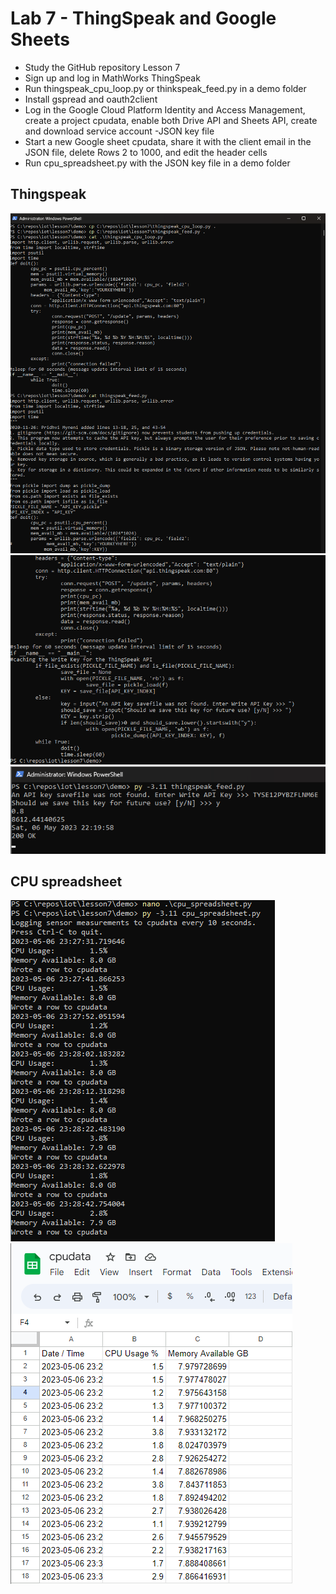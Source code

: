 # Lab 7 - ThingSpeak and Google Sheets
- Study the GitHub repository Lesson 7
- Sign up and log in MathWorks ThingSpeak
- Run thingspeak_cpu_loop.py or thinkspeak_feed.py in a demo folder
- Install gspread and oauth2client
- Log in the Google Cloud Platform Identity and Access Management, create a project cpudata, enable both Drive API and Sheets API, create and download service account -JSON key file
- Start a new Google sheet cpudata, share it with the client email in the JSON file, delete Rows 2 to 1000, and edit the header cells
- Run cpu_spreadsheet.py with the JSON key file in a demo folder

## Thingspeak

![](https://github.com/tnuevaes/CPE322_S23/blob/66aeb69d4c8b872e0c1fd01f29e8a1381f760404/lab%207/thingspeak1.png)
![](https://github.com/tnuevaes/CPE322_S23/blob/66aeb69d4c8b872e0c1fd01f29e8a1381f760404/lab%207/thingspeak2.png)
![](https://github.com/tnuevaes/CPE322_S23/blob/66aeb69d4c8b872e0c1fd01f29e8a1381f760404/lab%207/thingspeak3.png)

## CPU spreadsheet

![](https://github.com/tnuevaes/CPE322_S23/blob/66aeb69d4c8b872e0c1fd01f29e8a1381f760404/lab%207/cpu_spreadsheet_terminal.png)
![](https://github.com/tnuevaes/CPE322_S23/blob/66aeb69d4c8b872e0c1fd01f29e8a1381f760404/lab%207/cpu_spreadsheet.png)
